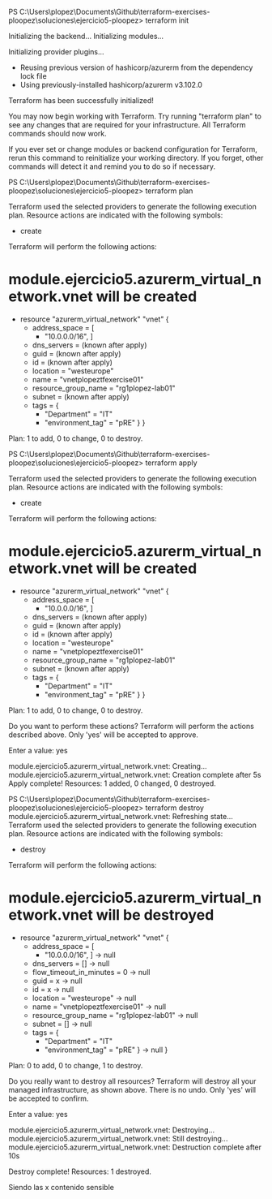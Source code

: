 PS C:\Users\plopez\Documents\Github\terraform-exercises-ploopez\soluciones\ejercicio5-ploopez> terraform init   

Initializing the backend...
Initializing modules...

Initializing provider plugins...
- Reusing previous version of hashicorp/azurerm from the dependency lock file
- Using previously-installed hashicorp/azurerm v3.102.0

Terraform has been successfully initialized!

You may now begin working with Terraform. Try running "terraform plan" to see
any changes that are required for your infrastructure. All Terraform commands
should now work.

If you ever set or change modules or backend configuration for Terraform,
rerun this command to reinitialize your working directory. If you forget, other
commands will detect it and remind you to do so if necessary.


PS C:\Users\plopez\Documents\Github\terraform-exercises-ploopez\soluciones\ejercicio5-ploopez> terraform plan   

Terraform used the selected providers to generate the following execution plan. Resource actions are indicated with the following symbols:
  + create

Terraform will perform the following actions:

  # module.ejercicio5.azurerm_virtual_network.vnet will be created
  + resource "azurerm_virtual_network" "vnet" {
      + address_space       = [
          + "10.0.0.0/16",
        ]
      + dns_servers         = (known after apply)
      + guid                = (known after apply)
      + id                  = (known after apply)
      + location            = "westeurope"
      + name                = "vnetplopeztfexercise01"
      + resource_group_name = "rg1plopez-lab01"
      + subnet              = (known after apply)
      + tags                = {
          + "Department"      = "IT"
          + "environment_tag" = "pRE"
        }
    }

Plan: 1 to add, 0 to change, 0 to destroy.


PS C:\Users\plopez\Documents\Github\terraform-exercises-ploopez\soluciones\ejercicio5-ploopez> terraform apply

Terraform used the selected providers to generate the following execution plan. Resource actions are indicated with the following symbols:
  + create

Terraform will perform the following actions:

  # module.ejercicio5.azurerm_virtual_network.vnet will be created
  + resource "azurerm_virtual_network" "vnet" {
      + address_space       = [
          + "10.0.0.0/16",
        ]
      + dns_servers         = (known after apply)
      + guid                = (known after apply)
      + id                  = (known after apply)
      + location            = "westeurope"
      + name                = "vnetplopeztfexercise01"
      + resource_group_name = "rg1plopez-lab01"
      + subnet              = (known after apply)
      + tags                = {
          + "Department"      = "IT"
          + "environment_tag" = "pRE"
        }
    }

Plan: 1 to add, 0 to change, 0 to destroy.

Do you want to perform these actions?
  Terraform will perform the actions described above.
  Only 'yes' will be accepted to approve.

  Enter a value: yes

module.ejercicio5.azurerm_virtual_network.vnet: Creating...
module.ejercicio5.azurerm_virtual_network.vnet: Creation complete after 5s 
Apply complete! Resources: 1 added, 0 changed, 0 destroyed.

PS C:\Users\plopez\Documents\Github\terraform-exercises-ploopez\soluciones\ejercicio5-ploopez> terraform destroy
module.ejercicio5.azurerm_virtual_network.vnet: Refreshing state...
Terraform used the selected providers to generate the following execution plan. Resource actions are indicated with the following symbols:
  - destroy

Terraform will perform the following actions:

  # module.ejercicio5.azurerm_virtual_network.vnet will be destroyed
  - resource "azurerm_virtual_network" "vnet" {
      - address_space           = [
          - "10.0.0.0/16",
        ] -> null
      - dns_servers             = [] -> null
      - flow_timeout_in_minutes = 0 -> null
      - guid                    = x -> null
      - id                      = x -> null
      - location                = "westeurope" -> null
      - name                    = "vnetplopeztfexercise01" -> null
      - resource_group_name     = "rg1plopez-lab01" -> null
      - subnet                  = [] -> null
      - tags                    = {
          - "Department"      = "IT"
          - "environment_tag" = "pRE"
        } -> null
    }

Plan: 0 to add, 0 to change, 1 to destroy.

Do you really want to destroy all resources?
  Terraform will destroy all your managed infrastructure, as shown above.
  There is no undo. Only 'yes' will be accepted to confirm.

  Enter a value: yes

module.ejercicio5.azurerm_virtual_network.vnet: Destroying... 
module.ejercicio5.azurerm_virtual_network.vnet: Still destroying... 
module.ejercicio5.azurerm_virtual_network.vnet: Destruction complete after 10s

Destroy complete! Resources: 1 destroyed.


Siendo las x contenido sensible